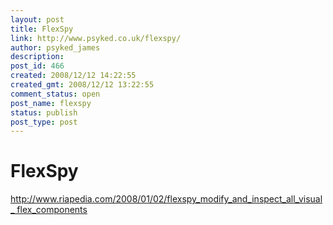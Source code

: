 ```yaml
---
layout: post
title: FlexSpy
link: http://www.psyked.co.uk/flexspy/
author: psyked_james
description: 
post_id: 466
created: 2008/12/12 14:22:55
created_gmt: 2008/12/12 13:22:55
comment_status: open
post_name: flexspy
status: publish
post_type: post
---
```


# FlexSpy

[http://www.riapedia.com/2008/01/02/flexspy_modify_and_inspect_all_visual_ flex_components](http://www.riapedia.com/2008/01/02/flexspy_modify_and_inspect_all_visual_flex_components)